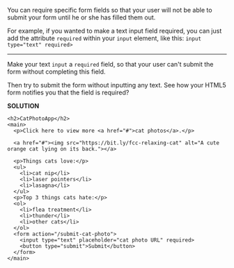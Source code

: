 You can require specific form fields so that your user will not be able to submit your form until he or she has filled them out.

For example, if you wanted to make a text input field required, 
you can just add the attribute `required` within your `input` element, like this: `input type="text" required>`

---

Make your text `input` a `required` field, so that your user can't submit the form without completing this field.

Then try to submit the form without inputting any text. See how your HTML5 form notifies you that the field is required?

**SOLUTION**

```
<h2>CatPhotoApp</h2>
<main>
  <p>Click here to view more <a href="#">cat photos</a>.</p>
  
  <a href="#"><img src="https://bit.ly/fcc-relaxing-cat" alt="A cute orange cat lying on its back."></a>
  
  <p>Things cats love:</p>
  <ul>
    <li>cat nip</li>
    <li>laser pointers</li>
    <li>lasagna</li>
  </ul>
  <p>Top 3 things cats hate:</p>
  <ol>
    <li>flea treatment</li>
    <li>thunder</li>
    <li>other cats</li>
  </ol>
  <form action="/submit-cat-photo">
    <input type="text" placeholder="cat photo URL" required>
    <button type="submit">Submit</button>
  </form>
</main>
```
